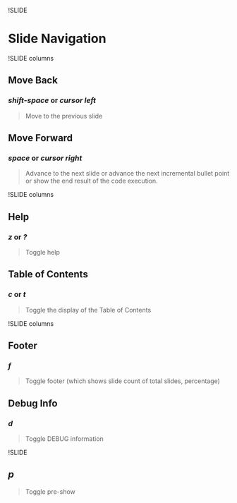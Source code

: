 !SLIDE

# Slide Navigation

!SLIDE columns

## Move Back

### *shift-space* or *cursor left*

> Move to the previous slide

## Move Forward

### *space* or *cursor right*

> Advance to the next slide or advance the next incremental bullet point
or show the end result of the code execution.

!SLIDE columns

## Help

### *z* or *?*

> Toggle help

## Table of Contents

### *c* or *t*

> Toggle the display of the Table of Contents

!SLIDE columns

## Footer

### *f*

> Toggle footer (which shows slide count of total slides, percentage)

## Debug Info

### *d*

> Toggle DEBUG information

!SLIDE

## *p*

> Toggle pre-show
